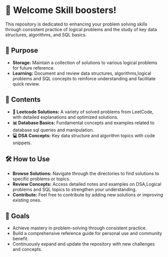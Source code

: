 # 🚀 Welcome Skill boosters!

This repository is dedicated to enhancing your problem solving skills through consistent practice of logical problems and the study of key data structures, algorithms, and SQL basics.

## 🎯 Purpose

- **Storage:** Maintain a collection of solutions to various logical problems for future reference.
- **Learning:** Document and review data structures, algorithms,logical problems and SQL concepts to reinforce understanding and facilitate quick review.

## 📂 Contents

- **🧠 Leetcode Solutions:** A variety of solved problems from LeetCode, with detailed explanations and optimized solutions.
- **📊 Database Basics:** Fundamental concepts and examples related to database sql queries and manipulation.
- **💻 DSA Concepts:** Key data structure and algorithm topics with code snippets.

## 🛠️ How to Use

- **Browse Solutions:** Navigate through the directories to find solutions to specific problems or topics.
- **Review Concepts:** Access detailed notes and examples on DSA,Logical problems and SQL topics to strengthen your understanding.
- **Contribute:** Feel free to contribute by adding new solutions or improving existing ones.

## 🎯 Goals

- Achieve mastery in problem-solving through consistent practice.
- Build a comprehensive reference guide for personal use and community benefit.
- Continuously expand and update the repository with new challenges and concepts.


